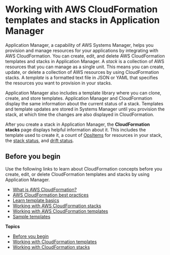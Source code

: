 # Working with AWS CloudFormation templates and stacks in Application Manager<a name="application-manager-working-stacks"></a>

Application Manager, a capability of AWS Systems Manager, helps you provision and manage resources for your applications by integrating with AWS CloudFormation\. You can create, edit, and delete AWS CloudFormation templates and stacks in Application Manager\. A *stack* is a collection of AWS resources that you can manage as a single unit\. This means you can create, update, or delete a collection of AWS resources by using CloudFormation stacks\. A *template* is a formatted text file in JSON or YAML that specifies the resources you want to provision in your stacks\. 

Application Manager also includes a template library where you can clone, create, and store templates\. Application Manager and CloudFormation display the same information about the current status of a stack\. Templates and template updates are stored in Systems Manager until you provision the stack, at which time the changes are also displayed in CloudFormation\.

After you create a stack in Application Manager, the **CloudFormation stacks** page displays helpful information about it\. This includes the template used to create it, a count of [OpsItems](https://docs.aws.amazon.com/systems-manager/latest/userguide/OpsCenter.html) for resources in your stack, the [stack status](https://docs.aws.amazon.com/AWSCloudFormation/latest/UserGuide/cfn-console-view-stack-data-resources.html#cfn-console-view-stack-data-resources-status-codes), and [drift status](https://docs.aws.amazon.com/AWSCloudFormation/latest/UserGuide/using-cfn-stack-drift.html)\.

## Before you begin<a name="application-manager-working-stacks-before-you-begin"></a>

Use the following links to learn about CloudFormation concepts before you create, edit, or delete CloudFormation templates and stacks by using Application Manager\.
+ [What is AWS CloudFormation?](https://docs.aws.amazon.com/AWSCloudFormation/latest/UserGuide/Welcome.html)
+ [AWS CloudFormation best practices](https://docs.aws.amazon.com/AWSCloudFormation/latest/UserGuide/best-practices.html)
+ [Learn template basics](https://docs.aws.amazon.com/AWSCloudFormation/latest/UserGuide/gettingstarted.templatebasics.html)
+ [Working with AWS CloudFormation stacks](https://docs.aws.amazon.com/AWSCloudFormation/latest/UserGuide/stacks.html)
+ [Working with AWS CloudFormation templates](https://docs.aws.amazon.com/AWSCloudFormation/latest/UserGuide/template-guide.html)
+ [Sample templates](https://docs.aws.amazon.com/AWSCloudFormation/latest/UserGuide/cfn-sample-templates.html)

**Topics**
+ [Before you begin](#application-manager-working-stacks-before-you-begin)
+ [Working with CloudFormation templates](application-manager-working-templates-overview.md)
+ [Working with CloudFormation stacks](application-manager-working-stacks-overview.md)